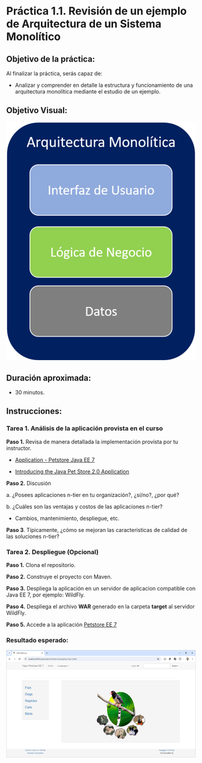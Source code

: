 # Práctica 1.1. Revisión de un ejemplo de Arquitectura de un Sistema Monolítico 

## Objetivo de la práctica:
Al finalizar la práctica, serás capaz de:
- Analizar y comprender en detalle la estructura y funcionamiento de una arquitectura monolítica mediante el estudio de un ejemplo.

## Objetivo Visual:

<div style="text-align: center;">
    <img src="../images/ro13.png" alt="Spring Tool Suite">
</div>


## Duración aproximada:
- 30 minutos.

## Instrucciones: 
### Tarea 1. Análisis de la aplicación provista en el curso
**Paso 1.** Revisa de manera detallada la implementación provista por tu instructor.

* [Application - Petstore Java EE 7](https://github.com/agoncal/agoncal-application-petstore-ee7)

* [Introducing the Java Pet Store 2.0 Application](https://www.oracle.com/technical-resources/articles/javaee/pet-store-application.html)

**Paso 2.** Discusión

a. ¿Posees aplicaciones n-tier en tu organización?, ¿sí/no?, ¿por qué?

b. ¿Cuáles son las ventajas y costos de las aplicaciones n-tier?

* Cambios, mantenimiento, despliegue, etc.
    
**Paso 3**. Típicamente, ¿cómo se mejoran las características de calidad de las soluciones n-tier?


### Tarea 2. Despliegue (Opcional)
**Paso 1.** Clona el repositorio.

**Paso 2.** Construye el proyecto con Maven.

**Paso 3.** Despliega la aplicación en un servidor de aplicacion compatible con Java EE 7, por ejemplo: WildFly.

**Paso 4.** Despliega el archivo **WAR** generado en la carpeta **target** al servidor WildFly.

**Paso 5.** Accede a la aplicación [Petstore EE 7](http://localhost:8080/applicationPetstore)

### Resultado esperado:

<p align="center">
  <img src="../images/img15_petstore.png" alt="Petstore" />
</p>
